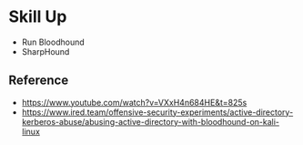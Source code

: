 # Skill Up
- Run Bloodhound
- SharpHound

## Reference
- https://www.youtube.com/watch?v=VXxH4n684HE&t=825s
- https://www.ired.team/offensive-security-experiments/active-directory-kerberos-abuse/abusing-active-directory-with-bloodhound-on-kali-linux